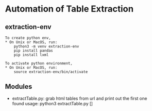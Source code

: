 # Automation of Table Extraction

## extraction-env

    To create python env, 
    * On Unix or MacOS, run:
        python3 -m venv extraction-env
        pip install pandas
        pip install lxml

    To activate python environment,
    * On Unix or MacOS, run: 
        source extraction-env/bin/activate

## Modules

* extractTable.py: grab html tables from url and print out the first one found
    usage: python3 extractTable.py [<targetURL>]

